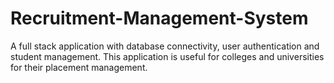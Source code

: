 # Recruitment-Management-System
A full stack application with database connectivity, user authentication and student management. This application is useful for colleges and universities for their placement management.
